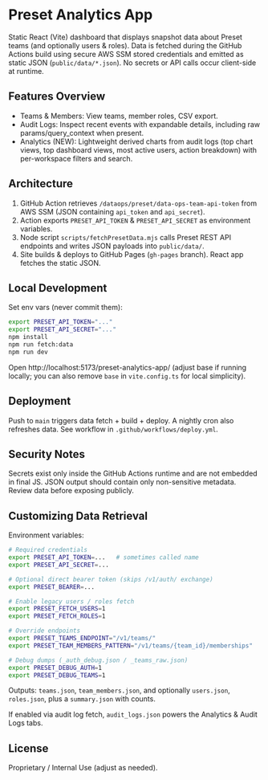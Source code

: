 # Preset Analytics App

<!-- Forced redeployment -->

Static React (Vite) dashboard that displays snapshot data about Preset teams (and optionally users & roles). Data is fetched during the GitHub Actions build using secure AWS SSM stored credentials and emitted as static JSON (`public/data/*.json`). No secrets or API calls occur client-side at runtime.

## Features Overview

- Teams & Members: View teams, member roles, CSV export.
- Audit Logs: Inspect recent events with expandable details, including raw params/query_context when present.
- Analytics (NEW): Lightweight derived charts from audit logs (top chart views, top dashboard views, most active users, action breakdown) with per-workspace filters and search.

## Architecture

1. GitHub Action retrieves `/dataops/preset/data-ops-team-api-token` from AWS SSM (JSON containing `api_token` and `api_secret`).
2. Action exports `PRESET_API_TOKEN` & `PRESET_API_SECRET` as environment variables.
3. Node script `scripts/fetchPresetData.mjs` calls Preset REST API endpoints and writes JSON payloads into `public/data/`.
4. Site builds & deploys to GitHub Pages (`gh-pages` branch). React app fetches the static JSON.

## Local Development

Set env vars (never commit them):

```bash
export PRESET_API_TOKEN="..."
export PRESET_API_SECRET="..."
npm install
npm run fetch:data
npm run dev
```

Open http://localhost:5173/preset-analytics-app/ (adjust base if running locally; you can also remove `base` in `vite.config.ts` for local simplicity).

## Deployment

Push to `main` triggers data fetch + build + deploy. A nightly cron also refreshes data. See workflow in `.github/workflows/deploy.yml`.

## Security Notes

Secrets exist only inside the GitHub Actions runtime and are not embedded in final JS. JSON output should contain only non-sensitive metadata. Review data before exposing publicly.

## Customizing Data Retrieval

Environment variables:

```bash
# Required credentials
export PRESET_API_TOKEN=...   # sometimes called name
export PRESET_API_SECRET=...

# Optional direct bearer token (skips /v1/auth/ exchange)
export PRESET_BEARER=...

# Enable legacy users / roles fetch
export PRESET_FETCH_USERS=1
export PRESET_FETCH_ROLES=1

# Override endpoints
export PRESET_TEAMS_ENDPOINT="/v1/teams/"
export PRESET_TEAM_MEMBERS_PATTERN="/v1/teams/{team_id}/memberships"

# Debug dumps (_auth_debug.json / _teams_raw.json)
export PRESET_DEBUG_AUTH=1
export PRESET_DEBUG_TEAMS=1
```

Outputs:
`teams.json`, `team_members.json`, and optionally `users.json`, `roles.json`, plus a `summary.json` with counts.

If enabled via audit log fetch, `audit_logs.json` powers the Analytics & Audit Logs tabs.

## License

Proprietary / Internal Use (adjust as needed).
